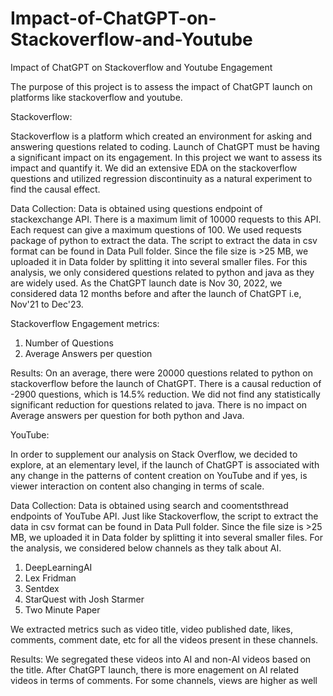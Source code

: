 # Impact-of-ChatGPT-on-Stackoverflow-and-Youtube
Impact of ChatGPT on Stackoverflow and Youtube Engagement

The purpose of this project is to assess the impact of ChatGPT launch on platforms like stackoverflow and youtube. 

Stackoverflow:

Stackoverflow is a platform which created an environment for asking and answering questions related to coding. Launch of ChatGPT must be having a significant impact on its engagement. In this project we want to assess its impact and quantify it. We did an extensive EDA on the stackoverflow questions and utilized regression discontinuity as a natural experiment to find the causal effect.

Data Collection: 
Data is obtained using questions endpoint of stackexchange API. There is a maximum limit of 10000 requests to this API. Each request can give a maximum questions of 100. We used requests package of python to extract the data. The script to extract the data in csv format can be found in Data Pull folder. Since the file size is >25 MB, we uploaded it in Data folder by splitting it into several smaller files. For this analysis, we only considered questions related to python and java as they are widely used. As the ChatGPT launch date is Nov 30, 2022, we considered data 12 months before and after the launch of ChatGPT i.e, Nov'21 to Dec'23.

Stackoverflow Engagement metrics:
1. Number of Questions
2. Average Answers per question

Results:
On an average, there were 20000 questions related to python on stackoverflow before the launch of ChatGPT. There is a causal reduction of -2900 questions, which is 14.5% reduction. We did not find any statistically significant reduction for questions related to java. There is no impact on Average answers per question for both python and Java.


YouTube:

In order to supplement our analysis on Stack Overflow, we decided to explore, at an elementary level, if the launch of ChatGPT is associated with any change in the patterns of content creation on YouTube and if yes, is viewer interaction on content also changing in terms of scale. 

Data Collection:
Data is obtained using search and coomentsthread endpoints of YouTube API. Just like Stackoverflow, the script to extract the data in csv format can be found in Data Pull folder. Since the file size is >25 MB, we uploaded it in Data folder by splitting it into several smaller files. For the analysis, we considered below channels as they talk about AI.
1. DeepLearningAI​
2. Lex Fridman​
3. Sentdex​
4. StarQuest with Josh Starmer​
5. Two Minute Paper
   
We extracted metrics such as video title, video published date, likes, comments, comment date, etc for all the videos present in these channels.

Results:
We segregated these videos into AI and non-AI videos based on the title. After ChatGPT launch, there is more enagement on AI related videos in terms of comments. For some channels, views are higher as well



